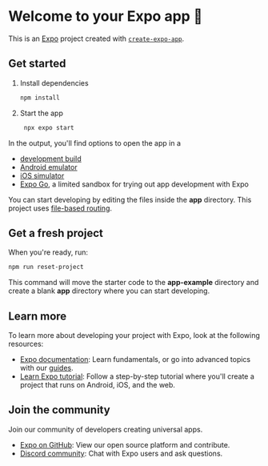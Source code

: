 # Welcome to your Expo app 👋

This is an [Expo](https://expo.dev) project created with [`create-expo-app`](https://www.npmjs.com/package/create-expo-app).

## Get started

1. Install dependencies

   ```bash
   npm install
   ```

2. Start the app

   ```bash
    npx expo start
   ```

In the output, you'll find options to open the app in a

- [development build](https://docs.expo.dev/develop/development-builds/introduction/)
- [Android emulator](https://docs.expo.dev/workflow/android-studio-emulator/)
- [iOS simulator](https://docs.expo.dev/workflow/ios-simulator/)
- [Expo Go](https://expo.dev/go), a limited sandbox for trying out app development with Expo

You can start developing by editing the files inside the **app** directory. This project uses [file-based routing](https://docs.expo.dev/router/introduction).

## Get a fresh project

When you're ready, run:

```bash
npm run reset-project
```

This command will move the starter code to the **app-example** directory and create a blank **app** directory where you can start developing.

## Learn more

To learn more about developing your project with Expo, look at the following resources:

- [Expo documentation](https://docs.expo.dev/): Learn fundamentals, or go into advanced topics with our [guides](https://docs.expo.dev/guides).
- [Learn Expo tutorial](https://docs.expo.dev/tutorial/introduction/): Follow a step-by-step tutorial where you'll create a project that runs on Android, iOS, and the web.

## Join the community

Join our community of developers creating universal apps.

- [Expo on GitHub](https://github.com/expo/expo): View our open source platform and contribute.
- [Discord community](https://chat.expo.dev): Chat with Expo users and ask questions.

<!-- 
JAVA inhertance

import java.util.Scanner;

public class Personal {
    private static String name;
    private static String enrollment_no;
    private static String branch;
    private static int mobile_no;
    private static String email_id;

    public static void getPersonalInfo() {
        Scanner input = new Scanner(System.in);
        System.out.print("Enter name: ");
        name = input.next();
        System.out.print("Enter enrollment number: ");
        enrollment_no = input.next();
        System.out.print("Enter branch: ");
        branch = input.next();
        System.out.print("Enter mobile number: ");
        mobile_no = input.nextInt();
        System.out.print("Enter email id: ");
        email_id = input.next();
        input.close();
    }

    public static void showPersonalInfo() {
        System.out.println("Name: " + name);
        System.out.println("Branch: " + branch);
        System.out.println("Mobile Number: " + mobile_no);
        System.out.println("Email ID: " + email_id);
    }

    public static void main(String[] args) {
        Personal.getPersonalInfo();
        Personal.showPersonalInfo();
    }
}
___________________________________________________________________________________

import java.util.Scanner;

public class AcademicInfo {
    private int M3;
    private int ADA;
    private int SE;
    private int COA;
    private int OS;
    private int total;
    private double percentage;
    private String result;

    public void getAcademicInfo() {
        Scanner input = new Scanner(System.in);
        System.out.print("Enter marks for M3: ");
        M3 = input.nextInt();
        System.out.print("Enter marks for ADA: ");
        ADA = input.nextInt();
        System.out.print("Enter marks for SE: ");
        SE = input.nextInt();
        System.out.print("Enter marks for COA: ");
        COA = input.nextInt();
        System.out.print("Enter marks for OS: ");
        OS = input.nextInt();
        input.close();
    }

    public void showAcademicInfo() {
        System.out.println("M3 Marks: " + M3);
        System.out.println("ADA Marks: " + ADA);
        System.out.println("SE Marks: " + SE);
        System.out.println("COA Marks: " + COA);
        System.out.println("OS Marks: " + OS);
        
        total = M3 + ADA + SE + COA + OS;
        
        System.out.println("Total Marks: " + total);
        
        percentage = ((double) total / 350) * 100;
        
        System.out.printf("Percentage obtained: %.3f%%\n", percentage, "%");
        
        if (percentage >= 60) {
            result = "Pass";
        } else {
            result = "Fail";
        }
        
        System.out.println("Result: " + result);

    }

    public static void main(String[] args) {
        AcademicInfo student = new AcademicInfo();
        student.getAcademicInfo();
        student.showAcademicInfo();
    }
}
_________________________________________________________________________


import java.util.Scanner;

public class Sport {
    private static int s_weight;
    private static int s_height;
    private static String s_sport_name;

    public static void getPersonalInfo() {
        Scanner input = new Scanner(System.in);
        System.out.print("Enter your weight: ");
        s_weight = input.nextInt();
        System.out.print("Enter your height: ");
        s_height = input.nextInt();
        System.out.print("Enter Sport name: ");
        s_sport_name = input.next();
        input.close();
    }

    public void displayInfo() {
        System.out.println("Sport: " + s_sport_name);
        System.out.println("Weight: " + s_weight + " kg");
        System.out.println("Height: " + s_height + " cm");
    }

    public static void main(String[] args) {
        Sport.getPersonalInfo();
        Sport sport = new Sport();
        sport.displayInfo();
    }
} -->

